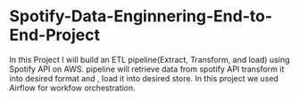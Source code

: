 # Spotify-Data-Enginnering-End-to-End-Project
In this Project I will build an ETL pipeline(Extract, Transform, and load) using Spotify API on AWS. pipeline will retrieve data from spotify API transform it into desired format and , load it into desired store.
In this project we used Airflow for workfow orchestration.
